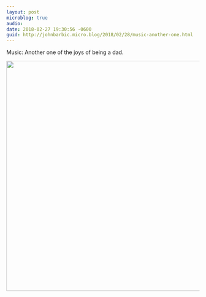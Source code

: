 ```yaml
---
layout: post
microblog: true
audio: 
date: 2018-02-27 19:30:56 -0600
guid: http://johnbarbic.micro.blog/2018/02/28/music-another-one.html
---
```

Music: Another one of the joys of being a dad.

<img src="http://www.barbic.com/uploads/2018/8777a87c32.jpg" width="600" height="600" />
